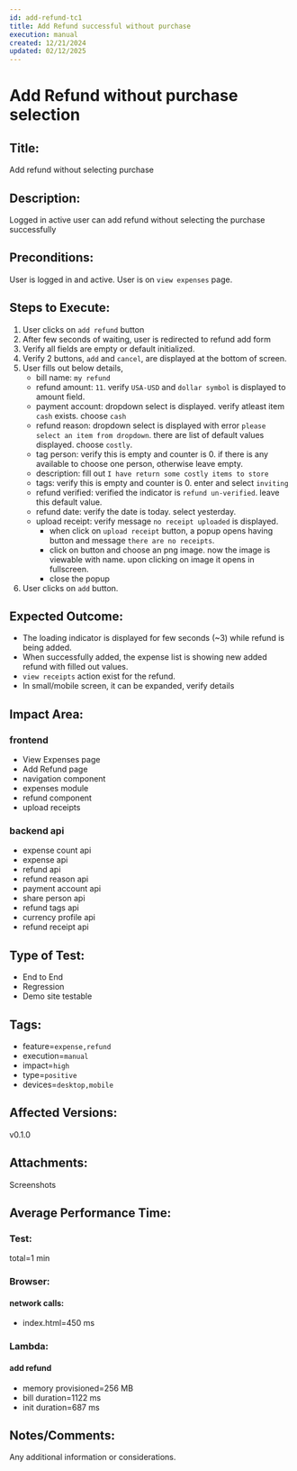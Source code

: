 ```yaml
---
id: add-refund-tc1
title: Add Refund successful without purchase
execution: manual
created: 12/21/2024
updated: 02/12/2025
---
```


# Add Refund without purchase selection

## Title:

Add refund without selecting purchase

## Description:

Logged in active user can add refund without selecting the purchase successfully

## Preconditions:

User is logged in and active. User is on `view expenses` page.

## Steps to Execute:

1. User clicks on `add refund` button
2. After few seconds of waiting, user is redirected to refund add form
3. Verify all fields are empty or default initialized.
4. Verify 2 buttons, `add` and `cancel`, are displayed at the bottom of screen.
5. User fills out below details,
   - bill name: `my refund`
   - refund amount: `11`. verify `USA-USD` and `dollar symbol` is displayed to amount field.
   - payment account: dropdown select is displayed. verify atleast item `cash` exists. choose `cash`
   - refund reason: dropdown select is displayed with error `please select an item from dropdown`. there are list of default values displayed. choose `costly`.
   - tag person: verify this is empty and counter is 0. if there is any available to choose one person, otherwise leave empty.
   - description: fill out `I have return some costly items to store`
   - tags: verify this is empty and counter is 0. enter and select `inviting`
   - refund verified: verified the indicator is `refund un-verified`. leave this default value.
   - refund date: verify the date is today. select yesterday.
   - upload receipt: verify message `no receipt uploaded` is displayed.
     - when click on `upload receipt` button, a popup opens having button and message `there are no receipts`.
     - click on button and choose an png image. now the image is viewable with name. upon clicking on image it opens in fullscreen.
     - close the popup
6. User clicks on `add` button.

## Expected Outcome:

- The loading indicator is displayed for few seconds (~3) while refund is being added.
- When successfully added, the expense list is showing new added refund with filled out values.
- `view receipts` action exist for the refund.
- In small/mobile screen, it can be expanded, verify details

## Impact Area:

### frontend

- View Expenses page
- Add Refund page
- navigation component
- expenses module
- refund component
- upload receipts

### backend api

- expense count api
- expense api
- refund api
- refund reason api
- payment account api
- share person api
- refund tags api
- currency profile api
- refund receipt api

## Type of Test:

- End to End
- Regression
- Demo site testable

## Tags:

- feature=`expense,refund`
- execution=`manual`
- impact=`high`
- type=`positive`
- devices=`desktop,mobile`

## Affected Versions:

v0.1.0

## Attachments:

Screenshots

## Average Performance Time:

### Test:

total=1 min

### Browser:

#### network calls:

- index.html=450 ms

### Lambda:

#### add refund

- memory provisioned=256 MB
- bill duration=1122 ms
- init duration=687 ms

## Notes/Comments:

Any additional information or considerations.
